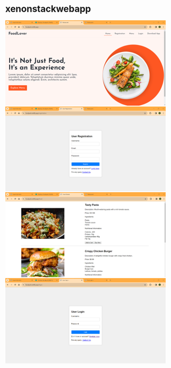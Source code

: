 # xenonstackwebapp

![Screenshot 1](https://github.com/mahajan254/xenonstackwebapp/blob/main/Screenshot_20240104_074251.png)
![Screenshot 2](https://github.com/mahajan254/xenonstackwebapp/blob/main/Screenshot_20240104_074309.png)
![Screenshot 3](https://github.com/mahajan254/xenonstackwebapp/blob/main/Screenshot_20240104_074332.png)
![Screenshot 4](https://github.com/mahajan254/xenonstackwebapp/blob/main/Screenshot_20240104_074355.png)
